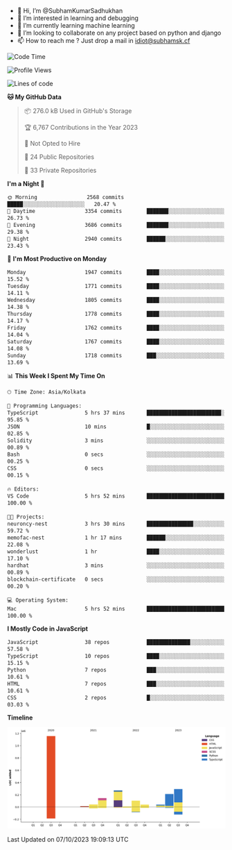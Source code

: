 - 👋 Hi, I’m @SubhamKumarSadhukhan
- 👀 I’m interested in learning and debugging
- 🌱 I’m currently learning machine learning
- 💞️ I’m looking to collaborate on any project based on python and django
- 📫 How to reach me ?
      Just drop a mail in idiot@subhamsk.cf

<!---
SubhamKumarSadhukhan/SubhamKumarSadhukhan is a ✨ special ✨ repository because its `README.md` (this file) appears on your GitHub profile.
You can click the Preview link to take a look at your changes.
--->


<!--START_SECTION:waka-->
![Code Time](http://img.shields.io/badge/Code%20Time-1%2C588%20hrs%2032%20mins-blue)

![Profile Views](http://img.shields.io/badge/Profile%20Views-21-blue)

![Lines of code](https://img.shields.io/badge/From%20Hello%20World%20I%27ve%20Written-2.3%20million%20lines%20of%20code-blue)

**🐱 My GitHub Data** 

> 📦 276.0 kB Used in GitHub's Storage 
 > 
> 🏆 6,767 Contributions in the Year 2023
 > 
> 🚫 Not Opted to Hire
 > 
> 📜 24 Public Repositories 
 > 
> 🔑 33 Private Repositories 
 > 
**I'm a Night 🦉** 

```text
🌞 Morning                2568 commits        █████░░░░░░░░░░░░░░░░░░░░   20.47 % 
🌆 Daytime                3354 commits        ███████░░░░░░░░░░░░░░░░░░   26.73 % 
🌃 Evening                3686 commits        ███████░░░░░░░░░░░░░░░░░░   29.38 % 
🌙 Night                  2940 commits        ██████░░░░░░░░░░░░░░░░░░░   23.43 % 
```
📅 **I'm Most Productive on Monday** 

```text
Monday                   1947 commits        ████░░░░░░░░░░░░░░░░░░░░░   15.52 % 
Tuesday                  1771 commits        ████░░░░░░░░░░░░░░░░░░░░░   14.11 % 
Wednesday                1805 commits        ████░░░░░░░░░░░░░░░░░░░░░   14.38 % 
Thursday                 1778 commits        ████░░░░░░░░░░░░░░░░░░░░░   14.17 % 
Friday                   1762 commits        ████░░░░░░░░░░░░░░░░░░░░░   14.04 % 
Saturday                 1767 commits        ████░░░░░░░░░░░░░░░░░░░░░   14.08 % 
Sunday                   1718 commits        ███░░░░░░░░░░░░░░░░░░░░░░   13.69 % 
```


📊 **This Week I Spent My Time On** 

```text
🕑︎ Time Zone: Asia/Kolkata

💬 Programming Languages: 
TypeScript               5 hrs 37 mins       ████████████████████████░   95.85 % 
JSON                     10 mins             █░░░░░░░░░░░░░░░░░░░░░░░░   02.85 % 
Solidity                 3 mins              ░░░░░░░░░░░░░░░░░░░░░░░░░   00.89 % 
Bash                     0 secs              ░░░░░░░░░░░░░░░░░░░░░░░░░   00.25 % 
CSS                      0 secs              ░░░░░░░░░░░░░░░░░░░░░░░░░   00.15 % 

🔥 Editors: 
VS Code                  5 hrs 52 mins       █████████████████████████   100.00 % 

🐱‍💻 Projects: 
neuroncy-nest            3 hrs 30 mins       ███████████████░░░░░░░░░░   59.72 % 
memofac-nest             1 hr 17 mins        ██████░░░░░░░░░░░░░░░░░░░   22.08 % 
wonderlust               1 hr                ████░░░░░░░░░░░░░░░░░░░░░   17.10 % 
hardhat                  3 mins              ░░░░░░░░░░░░░░░░░░░░░░░░░   00.89 % 
blockchain-certificate   0 secs              ░░░░░░░░░░░░░░░░░░░░░░░░░   00.20 % 

💻 Operating System: 
Mac                      5 hrs 52 mins       █████████████████████████   100.00 % 
```

**I Mostly Code in JavaScript** 

```text
JavaScript               38 repos            ██████████████░░░░░░░░░░░   57.58 % 
TypeScript               10 repos            ████░░░░░░░░░░░░░░░░░░░░░   15.15 % 
Python                   7 repos             ███░░░░░░░░░░░░░░░░░░░░░░   10.61 % 
HTML                     7 repos             ███░░░░░░░░░░░░░░░░░░░░░░   10.61 % 
CSS                      2 repos             █░░░░░░░░░░░░░░░░░░░░░░░░   03.03 % 
```



**Timeline**

![Lines of Code chart](https://raw.githubusercontent.com/SubhamKumarSadhukhan/SubhamKumarSadhukhan/main/assets/bar_graph.png)


 Last Updated on 07/10/2023 19:09:13 UTC
<!--END_SECTION:waka-->
